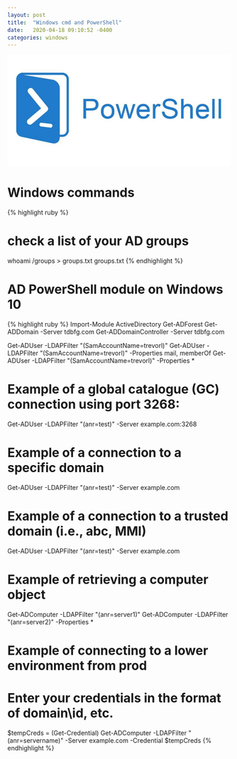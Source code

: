 ```yaml
---
layout: post
title:  "Windows cmd and PowerShell"
date:   2020-04-18 09:10:52 -0400
categories: windows
---
```

![PowerSheel](/assets/images/powershell.jpeg)

# Windows commands
{% highlight ruby %}
# check a list of your AD groups
whoami /groups > groups.txt
groups.txt
{% endhighlight %}


# AD PowerShell module on Windows 10
{% highlight ruby %}
Import-Module ActiveDirectory
Get-ADForest
Get-ADDomain -Server tdbfg.com
Get-ADDomainController -Server tdbfg.com

Get-ADUser -LDAPFilter "(SamAccountName=trevorl)"
Get-ADUser -LDAPFilter "(SamAccountName=trevorl)" -Properties mail, memberOf
Get-ADUser -LDAPFilter "(SamAccountName=trevorl)" -Properties *

# Example of a global catalogue (GC) connection using port 3268:
Get-ADUser -LDAPFilter "(anr=test)" -Server example.com:3268

# Example of a connection to a specific domain
Get-ADUser -LDAPFilter "(anr=test)" -Server example.com

# Example of a connection to a trusted domain (i.e., abc, MMI)
Get-ADUser -LDAPFilter "(anr=test)" -Server example.com


# Example of retrieving a computer object
Get-ADComputer -LDAPFilter "(anr=server1)"
Get-ADComputer -LDAPFilter "(anr=server2)" -Properties *

# Example of connecting to a lower environment from prod
# Enter your credentials in the format of domain\id, etc.
$tempCreds = (Get-Credential)
Get-ADComputer -LDAPFilter "(anr=servername)" -Server example.com -Credential $tempCreds
{% endhighlight %}


